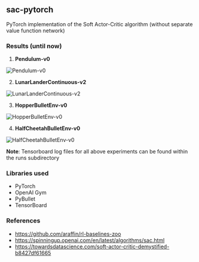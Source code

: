## sac-pytorch

PyTorch implementation of the Soft Actor-Critic algorithm (without separate value function network)

### Results (until now)
1. **Pendulum-v0**

![Pendulum-v0](https://github.com/ajaysub110/sac-pytorch/blob/master/plots/Pendulum-v0.png)

2. **LunarLanderContinuous-v2**

![LunarLanderContinuous-v2](https://github.com/ajaysub110/sac-pytorch/blob/master/plots/LunarLander-v2.png)

3. **HopperBulletEnv-v0**

![HopperBulletEnv-v0](https://github.com/ajaysub110/sac-pytorch/blob/master/plots/HopperBulletEnv-v0.svg)

4. **HalfCheetahBulletEnv-v0**

![HalfCheetahBulletEnv-v0](https://github.com/ajaysub110/sac-pytorch/blob/master/plots/HalfCheetahBulletEnv-v0.svg)

**Note**: Tensorboard log files for all above experiments can be found within the runs subdirectory

### Libraries used
- PyTorch
- OpenAI Gym
- PyBullet
- TensorBoard

### References
- https://github.com/araffin/rl-baselines-zoo
- https://spinningup.openai.com/en/latest/algorithms/sac.html
- https://towardsdatascience.com/soft-actor-critic-demystified-b8427df61665

